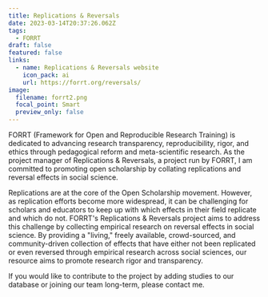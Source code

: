 ```yaml
---
title: Replications & Reversals
date: 2023-03-14T20:37:26.062Z
tags:
  - FORRT
draft: false
featured: false
links:
  - name: Replications & Reversals website
    icon_pack: ai
    url: https://forrt.org/reversals/
image:
  filename: forrt2.png
  focal_point: Smart
  preview_only: false
---
```

FORRT (Framework for Open and Reproducible Research Training) is dedicated to advancing research transparency, reproducibility, rigor, and ethics through pedagogical reform and meta-scientific research. As the project manager of Replications & Reversals, a project run by FORRT, I am committed to promoting open scholarship by collating replications and reversal effects in social science.

Replications are at the core of the Open Scholarship movement. However, as replication efforts become more widespread, it can be challenging for scholars and educators to keep up with which effects in their field replicate and which do not. FORRT's Replications & Reversals project aims to address this challenge by collecting empirical research on reversal effects in social science. By providing a "living," freely available, crowd-sourced, and community-driven collection of effects that have either not been replicated or even reversed through empirical research across social sciences, our resource aims to promote research rigor and transparency.

If you would like to contribute to the project by adding studies to our database or joining our team long-term, please contact me.